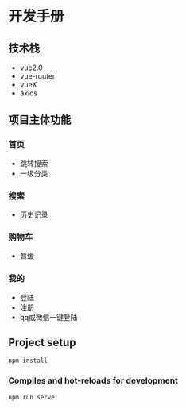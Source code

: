 # 开发手册

## 技术栈
- vue2.0
- vue-router
- vueX
- axios

## 项目主体功能
### 首页
- 跳转搜索
- 一级分类

### 搜索
- 历史记录

### 购物车
- 暂缓

### 我的 
- 登陆
- 注册 
- qq或微信一键登陆

## Project setup
```
npm install
```

### Compiles and hot-reloads for development
```
npm run serve
```


